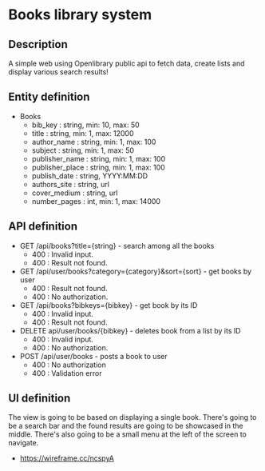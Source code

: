 # Books library system

## Description
A simple web using Openlibrary public api to fetch data, create lists and display various search results!

## Entity definition
- Books
    - bib_key : string, min: 10, max: 50
    - title : string, min: 1, max: 12000
    - author_name : string, min: 1, max: 100
    - subject : string, min: 1, max: 50
    - publisher_name : string, min: 1, max: 100
    - publisher_place : string, min: 1, max: 100
    - publish_date : string, YYYY:MM:DD
    - authors_site : string, url
    - cover_medium : string, url
    - number_pages : int, min: 1, max: 14000

## API definition
- GET /api/books?title={string} - search among all the books
    - 400 : Invalid input.
    - 400 : Result not found.
- GET /api/user/books?category={category}&sort={sort} - get books by user
    - 400 : Result not found.
    - 400 : No authorization.
- GET /api/books?bibkeys={bibkey} - get book by its ID
    - 400 : Invalid input.
    - 400 : Result not found.
- DELETE api/user/books/{bibkey} - deletes book from a list by its ID
    - 400 : Invalid input.
    - 400 : No authorization.
- POST /api/user/books - posts a book to user
    - 400 : No authorization
    - 400 : Validation error

## UI definition
The view is going to be based on displaying a single book. There's going to be a search bar and the found results
are going to be showcased in the middle. There's also going to be a small menu at the left of the screen to navigate.
- https://wireframe.cc/ncspyA
